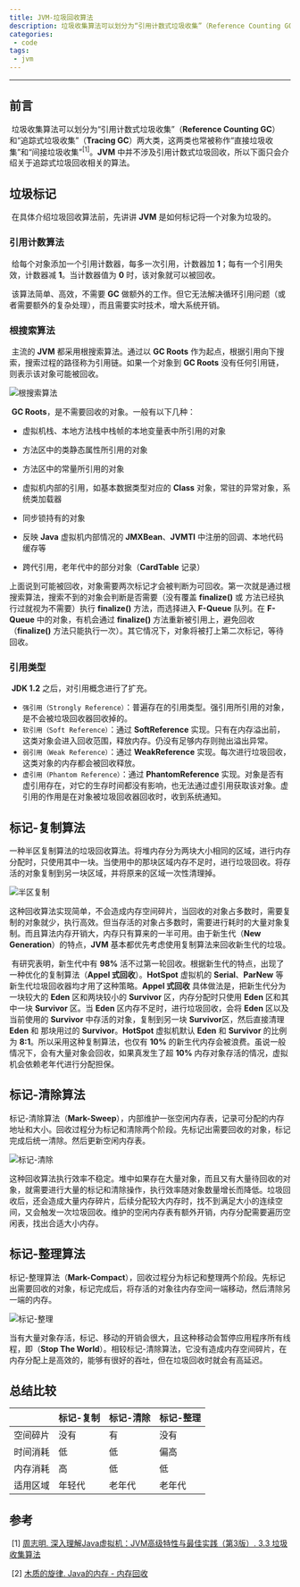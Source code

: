 ```yaml
---
title: JVM-垃圾回收算法
description: 垃圾收集算法可以划分为“引用计数式垃圾收集”（Reference Counting GC）和“追踪式垃圾收集”（Tracing GC）两大类，这两类也常被称作“直接垃圾收集”和“间接垃圾收集”。JVM 中并不涉及引用计数式垃圾回收，所以下面只会介绍关于追踪式垃圾回收相关的算法。
categories: 
 - code
tags:
 - jvm
---
```


------

## 前言

​	垃圾收集算法可以划分为“引用计数式垃圾收集”（**Reference Counting GC**）和“追踪式垃圾收集”（**Tracing GC**）两大类，这两类也常被称作“直接垃圾收集”和“间接垃圾收集”<sup>[1]</sup>。**JVM** 中并不涉及引用计数式垃圾回收，所以下面只会介绍关于追踪式垃圾回收相关的算法。

## 垃圾标记

​	在具体介绍垃圾回收算法前，先讲讲 **JVM** 是如何标记将一个对象为垃圾的。

### 引用计数算法	

​	给每个对象添加一个引用计数器，每多一次引用，计数器加 **1**；每有一个引用失效，计数器减 **1**。当计数器值为 **0** 时，该对象就可以被回收。

​	该算法简单、高效，不需要 **GC** 做额外的工作。但它无法解决循环引用问题（或者需要额外的复杂处理），而且需要实时技术，增大系统开销。

### 根搜索算法

​	主流的 **JVM** 都采用根搜索算法。通过以 **GC Roots** 作为起点，根据引用向下搜索，搜索过程的路径称为引用链。如果一个对象到 **GC Roots** 没有任何引用链，则表示该对象可能被回收。

![根搜索算法](https://github.com/guolanren/gallery/blob/master/found/2020-02-17-JVM-%E5%9E%83%E5%9C%BE%E5%9B%9E%E6%94%B6%E7%AE%97%E6%B3%95/GC-Roots-Tracing.png?raw=true)

​	**GC Roots**，是不需要回收的对象。一般有以下几种：

- 虚拟机栈、本地方法栈中栈帧的本地变量表中所引用的对象

- 方法区中的类静态属性所引用的对象

- 方法区中的常量所引用的对象

- 虚拟机内部的引用，如基本数据类型对应的 **Class** 对象，常驻的异常对象，系统类加载器

- 同步锁持有的对象

- 反映 **Java** 虚拟机内部情况的 **JMXBean**、**JVMTI** 中注册的回调、本地代码缓存等

- 跨代引用，老年代中的部分对象（**CardTable** 记录）

​	上面说到可能被回收，对象需要两次标记才会被判断为可回收。第一次就是通过根搜索算法，搜索不到的对象会判断是否需要（没有覆盖 **finalize()** 或 方法已经执行过就视为不需要）执行 **finalize()** 方法，而选择进入 **F-Queue** 队列。在 **F-Queue** 中的对象，有机会通过 **finalize()** 方法重新被引用上，避免回收（**finalize()** 方法只能执行一次）。其它情况下，对象将被打上第二次标记，等待回收。

### 引用类型

​	**JDK 1.2** 之后，对引用概念进行了扩充。

- `强引用（Strongly Reference）`：普遍存在的引用类型。强引用所引用的对象，是不会被垃圾回收器回收掉的。
- `软引用（Soft Reference）`：通过 **SoftReference** 实现。只有在内存溢出前，这类对象会进入回收范围，释放内存。仍没有足够内存则抛出溢出异常。
- `弱引用（Weak Reference）`：通过 **WeakReference** 实现。每次进行垃圾回收，这类对象的内存都会被回收释放。
- `虚引用（Phantom Reference）`：通过 **PhantomReference** 实现。对象是否有虚引用存在，对它的生存时间都没有影响，也无法通过虚引用获取该对象。虚引用的作用是在对象被垃圾回收器回收时，收到系统通知。

## 标记-复制算法

​	一种半区复制算法的垃圾回收算法。将堆内存分为两块大小相同的区域，进行内存分配时，只使用其中一块。当使用中的那块区域内存不足时，进行垃圾回收。将存活的对象复制到另一块区域，并将原来的区域一次性清理掉。

![半区复制](https://github.com/guolanren/gallery/blob/master/found/2020-02-17-JVM-%E5%9E%83%E5%9C%BE%E5%9B%9E%E6%94%B6%E7%AE%97%E6%B3%95/Semispace-Copying.png?raw=true)

​	这种回收算法实现简单，不会造成内存空间碎片，当回收的对象占多数时，需要复制的对象就少，执行高效。但当存活的对象占多数时，需要进行耗时的大量对象复制。而且算法内存开销大，内存只有算来的一半可用。由于新生代（**New Generation**）的特点，**JVM** 基本都优先考虑使用复制算法来回收新生代的垃圾。

​	有研究表明，新生代中有 **98%** 活不过第一轮回收。根据新生代的特点，出现了一种优化的复制算法（**Appel 式回收**）。**HotSpot** 虚拟机的 **Serial**、**ParNew** 等新生代垃圾回收器均才用了这种策略。**Appel 式回收** 具体做法是，把新生代分为一块较大的 **Eden** 区和两块较小的 **Survivor** 区，内存分配时只使用 **Eden** 区和其中一块 **Survivor** 区。当 **Eden** 区内存不足时，进行垃圾回收，会将 **Eden** 区以及当前使用的 **Survivor** 中存活的对象，复制到另一块 **Survivor**区，然后直接清理 **Eden** 和 那块用过的 **Survivor**。**HotSpot** 虚拟机默认 **Eden** 和 **Survivor** 的比例为 **8:1**。所以采用这种复制算法，也仅有 **10%** 的新生代内存会被浪费。虽说一般情况下，会有大量对象会回收，如果真发生了超 **10%** 内存对象存活的情况，虚拟机会依赖老年代进行分配担保。

## 标记-清除算法

​	标记-清除算法（**Mark-Sweep**），内部维护一张空闲内存表，记录可分配的内存地址和大小。回收过程分为标记和清除两个阶段。先标记出需要回收的对象，标记完成后统一清除。然后更新空闲内存表。

![标记-清除](https://github.com/guolanren/gallery/blob/master/found/2020-02-17-JVM-%E5%9E%83%E5%9C%BE%E5%9B%9E%E6%94%B6%E7%AE%97%E6%B3%95/Mark-Sweep.png?raw=true)

​	这种回收算法执行效率不稳定。堆中如果存在大量对象，而且又有大量待回收的对象，就需要进行大量的标记和清除操作，执行效率随对象数量增长而降低。垃圾回收后，还会造成大量内存碎片，后续分配较大内存时，找不到满足大小的连续空间，又会触发一次垃圾回收。维护的空闲内存表有额外开销，内存分配需要遍历空闲表，找出合适大小内存。

## 标记-整理算法

​	标记-整理算法（**Mark-Compact**），回收过程分为标记和整理两个阶段。先标记出需要回收的对象，标记完成后，将存活的对象往内存空间一端移动，然后清除另一端的内存。

![标记-整理](https://github.com/guolanren/gallery/blob/master/found/2020-02-17-JVM-%E5%9E%83%E5%9C%BE%E5%9B%9E%E6%94%B6%E7%AE%97%E6%B3%95/Mark-Compact.png?raw=true)

​	当有大量对象存活，标记、移动的开销会很大，且这种移动会暂停应用程序所有线程，即（**Stop The World**）。相较标记-清除算法，它没有造成内存空间碎片，在内存分配上是高效的，能够有很好的吞吐，但在垃圾回收时就会有高延迟。

## 总结比较

|          | 标记-复制 | 标记-清除 | 标记-整理 |
| -------- | --------- | --------- | --------- |
| 空间碎片 | 没有      | 有        | 没有      |
| 时间消耗 | 低        | 低        | 偏高      |
| 内存消耗 | 高        | 低        | 低        |
| 适用区域 | 年轻代    | 老年代    | 老年代    |

## 参考

​	\[1\] [周志明. 深入理解Java虚拟机：JVM高级特性与最佳实践（第3版）. 3.3 垃圾收集算法](<https://book.douban.com/subject/34907497/>)

​	\[2\] [木质的旋律. Java的内存 - 内存回收](<https://zhuanlan.zhihu.com/p/63119277>)

